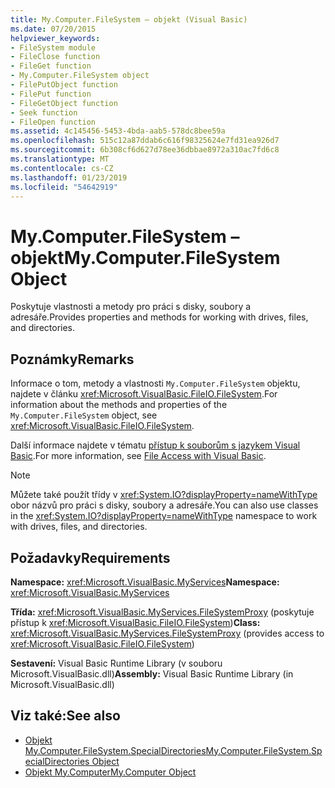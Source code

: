 ```yaml
---
title: My.Computer.FileSystem – objekt (Visual Basic)
ms.date: 07/20/2015
helpviewer_keywords:
- FileSystem module
- FileClose function
- FileGet function
- My.Computer.FileSystem object
- FilePutObject function
- FilePut function
- FileGetObject function
- Seek function
- FileOpen function
ms.assetid: 4c145456-5453-4bda-aab5-578dc8bee59a
ms.openlocfilehash: 515c12a87ddab6c616f98325624e7fd31ea926d7
ms.sourcegitcommit: 6b308cf6d627d78ee36dbbae8972a310ac7fd6c8
ms.translationtype: MT
ms.contentlocale: cs-CZ
ms.lasthandoff: 01/23/2019
ms.locfileid: "54642919"
---
```

# <a name="mycomputerfilesystem-object"></a><span data-ttu-id="01215-102">My.Computer.FileSystem – objekt</span><span class="sxs-lookup"><span data-stu-id="01215-102">My.Computer.FileSystem Object</span></span>
<span data-ttu-id="01215-103">Poskytuje vlastnosti a metody pro práci s disky, soubory a adresáře.</span><span class="sxs-lookup"><span data-stu-id="01215-103">Provides properties and methods for working with drives, files, and directories.</span></span>  
  
## <a name="remarks"></a><span data-ttu-id="01215-104">Poznámky</span><span class="sxs-lookup"><span data-stu-id="01215-104">Remarks</span></span>  
 <span data-ttu-id="01215-105">Informace o tom, metody a vlastnosti `My.Computer.FileSystem` objektu, najdete v článku <xref:Microsoft.VisualBasic.FileIO.FileSystem>.</span><span class="sxs-lookup"><span data-stu-id="01215-105">For information about the methods and properties of the `My.Computer.FileSystem` object, see <xref:Microsoft.VisualBasic.FileIO.FileSystem>.</span></span>  
  
 <span data-ttu-id="01215-106">Další informace najdete v tématu [přístup k souborům s jazykem Visual Basic](../../../visual-basic/developing-apps/programming/drives-directories-files/file-access.md).</span><span class="sxs-lookup"><span data-stu-id="01215-106">For more information, see [File Access with Visual Basic](../../../visual-basic/developing-apps/programming/drives-directories-files/file-access.md).</span></span>  
  
> [!NOTE]
>  <span data-ttu-id="01215-107">Můžete také použít třídy v <xref:System.IO?displayProperty=nameWithType> obor názvů pro práci s disky, soubory a adresáře.</span><span class="sxs-lookup"><span data-stu-id="01215-107">You can also use classes in the <xref:System.IO?displayProperty=nameWithType> namespace to work with drives, files, and directories.</span></span>  
  
## <a name="requirements"></a><span data-ttu-id="01215-108">Požadavky</span><span class="sxs-lookup"><span data-stu-id="01215-108">Requirements</span></span>  
 <span data-ttu-id="01215-109">**Namespace:** <xref:Microsoft.VisualBasic.MyServices></span><span class="sxs-lookup"><span data-stu-id="01215-109">**Namespace:** <xref:Microsoft.VisualBasic.MyServices></span></span>  
  
 <span data-ttu-id="01215-110">**Třída:** <xref:Microsoft.VisualBasic.MyServices.FileSystemProxy> (poskytuje přístup k <xref:Microsoft.VisualBasic.FileIO.FileSystem>)</span><span class="sxs-lookup"><span data-stu-id="01215-110">**Class:** <xref:Microsoft.VisualBasic.MyServices.FileSystemProxy> (provides access to <xref:Microsoft.VisualBasic.FileIO.FileSystem>)</span></span>  
  
 <span data-ttu-id="01215-111">**Sestavení:** Visual Basic Runtime Library (v souboru Microsoft.VisualBasic.dll)</span><span class="sxs-lookup"><span data-stu-id="01215-111">**Assembly:** Visual Basic Runtime Library (in Microsoft.VisualBasic.dll)</span></span>  
  
## <a name="see-also"></a><span data-ttu-id="01215-112">Viz také:</span><span class="sxs-lookup"><span data-stu-id="01215-112">See also</span></span>
- [<span data-ttu-id="01215-113">Objekt My.Computer.FileSystem.SpecialDirectories</span><span class="sxs-lookup"><span data-stu-id="01215-113">My.Computer.FileSystem.SpecialDirectories Object</span></span>](../../../visual-basic/language-reference/objects/my-computer-filesystem-specialdirectories-object.md)
- [<span data-ttu-id="01215-114">Objekt My.Computer</span><span class="sxs-lookup"><span data-stu-id="01215-114">My.Computer Object</span></span>](../../../visual-basic/language-reference/objects/my-computer-object.md)
